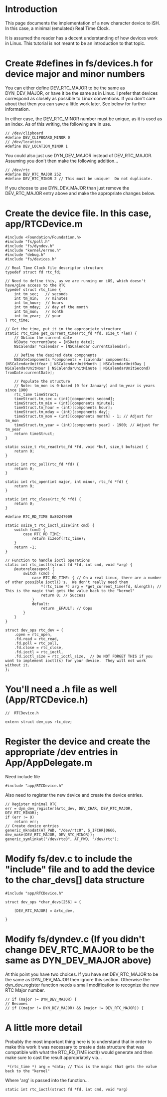 # Introduction
This page documents the implementation of a new character device to iSH.  In this case, a
minimal (emulated) Real Time Clock.

It is assumed the reader has a decent understanding of how devices work in Linux.
This tutorial is not meant to be an introduction to that topic.

# Create #defines in fs/devices.h for device major and minor numbers

You can either define DEV_RTC_MAJOR to be the same as DYN_DEV_MAJOR, or 
have it be the same as in Linux.  I prefer that devices 
correspond as closely as possible to Linux conventions.  If you don't care 
about that then you can save a little work later.  See below for further 
information.

In either case, the DEV_RTC_MINOR number must be unique, as it is used as an
index.  As of this writing, the following are in use.

```
// /dev/clipboard
#define DEV_CLIPBOARD_MINOR 0
// /dev/location
#define DEV_LOCATION_MINOR 1
```

You could also just use DYN_DEV_MAJOR instead of DEV_RTC_MAJOR.  Assuming 
you don't then make the following addition...

```
// /dev/rtc
#define DEV_RTC_MAJOR 252 
#define DEV_RTC_MINOR 2 // This must be unique!  Do not duplicate.
```

If you choose to use DYN_DEV_MAJOR than just remove the DEV_RTC_MAJOR entry 
above and make the appropriate changes below.

# Create the device file.  In this case, app/RTCDevice.m

```
#include <Foundation/Foundation.h>
#include "fs/poll.h"
#include "fs/dyndev.h"
#include "kernel/errno.h"
#include "debug.h"
#include "fs/devices.h"

// Real Time Clock file descriptor structure
typedef struct fd rtc_fd;

// Need to define this, as we are running on iOS, which doesn't have/give access to the RTC
typedef struct rtc_time {
    int tm_sec;   // seconds
    int tm_min;   // minutes
    int tm_hour;  // hours
    int tm_mday;  // day of the month
    int tm_mon;   // month
    int tm_year;  // year
} rtc_time;

// Get the time, put it in the appropriate structure
static rtc_time get_current_time(rtc_fd *fd, size_t *len) {
    // Obtain the current date
    NSDate *currentDate = [NSDate date];
    NSCalendar *calendar = [NSCalendar currentCalendar];

    // Define the desired date components
    NSDateComponents *components = [calendar components:(NSCalendarUnitYear | NSCalendarUnitMonth | NSCalendarUnitDay | NSCalendarUnitHour | NSCalendarUnitMinute | NSCalendarUnitSecond) fromDate:currentDate];

    // Populate the structure
    // Note: tm_mon is 0-based (0 for January) and tm_year is years since 1900
    rtc_time timeStruct;
    timeStruct.tm_sec = (int)[components second];
    timeStruct.tm_min = (int)[components minute];
    timeStruct.tm_hour = (int)[components hour];
    timeStruct.tm_mday = (int)[components day];
    timeStruct.tm_mon = (int)[components month] - 1; // Adjust for tm_mon
    timeStruct.tm_year = (int)[components year] - 1900; // Adjust for tm_year
    return timeStruct;
}

static ssize_t rtc_read(rtc_fd *fd, void *buf, size_t bufsize) {
    return 0;
}

static int rtc_poll(rtc_fd *fd) {
    return 0;
}

static int rtc_open(int major, int minor, rtc_fd *fd) {
    return 0;
}

static int rtc_close(rtc_fd *fd) {
    return 0;
}

#define RTC_RD_TIME 0x80247009

static ssize_t rtc_ioctl_size(int cmd) {
    switch (cmd) {
        case RTC_RD_TIME:
            return sizeof(rtc_time);
    }
    return -1;
}

// Function to handle ioctl operations
static int rtc_ioctl(struct fd *fd, int cmd, void *arg) {
    @autoreleasepool {
        switch (cmd) {
            case RTC_RD_TIME: { // On a real Linux, there are a number of other possible ioctl()'s.  We don't really need them
                *(rtc_time *) arg = *get_current_time(fd, &length); // This is the magic that gets the value back to the "kernel"
                return 0; // Success
            }
            default:
                return _EFAULT; // Oops
        }
    }
}

struct dev_ops rtc_dev = {
    .open = rtc_open,
    .fd.read = rtc_read,
    .fd.poll = rtc_poll,
    .fd.close = rtc_close,
    .fd.ioctl = rtc_ioctl,
    .fd.ioctl_size = rtc_ioctl_size,  // Do NOT FORGET THIS if you want to implement ioctl(s) for your device.  They will not work without it.
};
```

# You'll need a .h file as well (App/RTCDevice.h)
```
//  RTCDevice.h

extern struct dev_ops rtc_dev;
```

# Register the device and create the appropriate /dev entries in App/AppDelegate.m


Need include file
```
#include "app/RTCDevice.h"
```

Also need to register the new device and create the device entries.
```
// Register minimal RTC
err = dyn_dev_register(&rtc_dev, DEV_CHAR, DEV_RTC_MAJOR, DEV_RTC_MINOR);
if (err != 0)
    return err;
// Create device entries
generic_mknodat(AT_PWD, "/dev/rtc0", S_IFCHR|0666, dev_make(DEV_RTC_MAJOR, DEV_RTC_MINOR));
generic_symlinkat("/dev/rtc0", AT_PWD, "/dev/rtc");
```

# Modify fs/dev.c to include the "include" file and to add the device to the char_devs[] data structure

```
#include "app/RTCDevice.h"
```

```
struct dev_ops *char_devs[256] = {
```

```
    [DEV_RTC_MAJOR] = &rtc_dev,
```
```
}
```

# Modify fs/dyndev.c (If you didn't change DEV_RTC_MAJOR to be the same as DYN_DEV_MAJOR above)

At this point you have two choices.  If you have set DEV_RTC_MAJOR to be the 
same as DYN_DEV_MAJOR then ignore this section.  Otherwise the dyn_dev_register 
function needs a small modification to recognize the new RTC Major number.
```
// if (major != DYN_DEV_MAJOR) {
// Becomes
// if ((major != DYN_DEV_MAJOR) && (major != DEV_RTC_MAJOR)) {
```
# A little more detail

Probably the most important thing here is to understand that in order to make this work it was necessary to create a data structure that was compatible with what the RTC_RD_TIME ioctl() would generate and then make sure to cast the result appropriately via...

```
 *(rtc_time *) arg = *data; // This is the magic that gets the value back to the "kernel"
```

Where 'arg' is passed into the function...

```
static int rtc_ioctl(struct fd *fd, int cmd, void *arg)
```